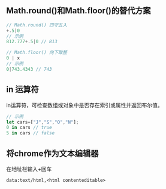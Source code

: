 <!--
 * @Author: Topskys
 * @Date: 2022-10-31 19:51:00
 * @LastEditTime: 2022-10-31 20:02:38
-->
## Math.round()和Math.floor()的替代方案
```js
// Math.round() 四守五入
+.5|0
// 示例
812.777+.5|0 // 813

// Math.floor() 向下取整
0 | x
// 示例
0|743.4343 // 743
```


## in 运算符
in运算符，可检查数组或对象中是否存在索引或属性并返回布尔值。
```js
// 示例
let cars=["J","S","O","N"];
0 in cars // true
5 in cars // false
```


## 将chrome作为文本编辑器
在地址栏输入+回车
```
data:text/html,<html contenteditable>
```